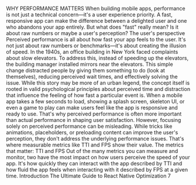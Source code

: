 WHY PERFORMANCE MATTERS
When building mobile apps, performance is not just a technical concern—it's a user experience 
priority. A fast, responsive app can make the difference between a delighted user and one who 
abandons your app entirely. But what does "fast" really mean? Is it about raw numbers or 
maybe a user's perception?
The user's perspective
Perceived performance is all about how fast your app feels to the user. It's not just about raw 
numbers or benchmarks—it's about creating the illusion of speed. 
In the 1940s, an office building in New York faced complaints about slow elevators. To 
address this, instead of speeding up the elevators, the building manager installed mirrors near 
the elevators. This simple change distracted people by giving them something to do (look at 
themselves), reducing perceived wait times, and effectively solving the issue. While this story 
may be more of an urban legend, the concept itself is rooted in valid psychological principles 
about perceived time and distraction that influence the feeling of how fast a particular event is.
When a mobile app takes a few seconds to load, showing a splash screen, skeleton UI, or even 
a game to play can make users feel like the app is responsive and ready to use. That's why perceived 
performance is often more important than actual performance in shaping user satisfaction.
However, focusing solely on perceived performance can be misleading. While tricks like 
animations, placeholders, or preloading content can improve the user's perception, they don't 
address the underlying performance issues. That's where measurable metrics like TTI and FPS 
show their value.
The metrics that matter: TTI and FPS
Out of the many metrics you can measure and monitor, two have the most impact on how 
users perceive the speed of your app. It's how quickly they can interact with the app described 
by TTI and how fluid the app feels when interacting with it described by FPS at a given time.
Introduction
The Ultimate Guide to React Native Optimization
7